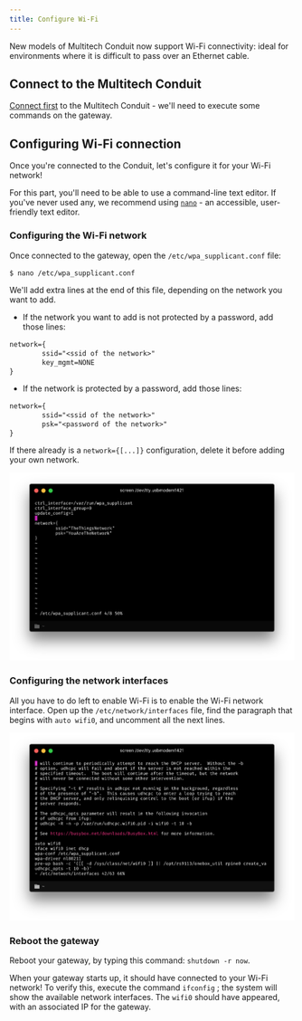 ```yaml
---
title: Configure Wi-Fi
---
```

New models of Multitech Conduit now support Wi-Fi connectivity: ideal for environments where it is difficult to pass over an Ethernet cable.

## Connect to the Multitech Conduit
[Connect first](../mlinux.html#connect) to the Multitech Conduit - we'll need to execute some commands on the gateway.

## Configuring Wi-Fi connection
Once you're connected to the Conduit, let's configure it for your Wi-Fi network!

For this part, you'll need to be able to use a command-line text editor. If you've never used any, we recommend using [`nano`](https://www.nano-editor.org/dist/v2.1/nano.html) - an accessible, user-friendly text editor.

### Configuring the Wi-Fi network
Once connected to the gateway, open the `/etc/wpa_supplicant.conf` file:

```bash
$ nano /etc/wpa_supplicant.conf
```

We'll add extra lines at the end of this file, depending on the network you want to add.

+ If the network you want to add is not protected by a password, add those lines:

```
network={
        ssid="<ssid of the network>"
        key_mgmt=NONE
}
```

+ If the network is protected by a password, add those lines:

```
network={
        ssid="<ssid of the network>"
        psk="<password of the network>"
}
```

If there already is a `network={[...]}` configuration, delete it before adding your own network.

![Networks configuration file](../wpa-supplicant.png)

### Configuring the network interfaces
All you have to do left to enable Wi-Fi is to enable the Wi-Fi network interface. Open up the `/etc/network/interfaces` file, find the paragraph that begins with `auto wifi0`, and uncomment all the next lines.

![Network interfaces](../network-interfaces.png)

### Reboot the gateway
Reboot your gateway, by typing this command: `shutdown -r now`.

When your gateway starts up, it should have connected to your Wi-Fi network! To verify this, execute the command `ifconfig` ; the system will show the available network interfaces. The `wifi0` should have appeared, with an associated IP for the gateway.
